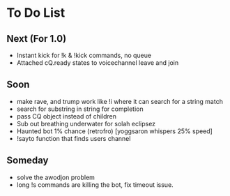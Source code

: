 # To Do List

## Next (For 1.0)
- Instant kick for !k & !kick commands, no queue
- Attached cQ.ready states to voicechannel leave and join

## Soon
- make rave, and trump work like !i where it can search for a string match
- search for substring in string for completion
- pass CQ object instead of children
- Sub out breathing underwater for solah eclipsez
- Haunted bot 1% chance (retrofro) [yoggsaron whispers 25% speed]
- !sayto function that finds users channel

## Someday
- solve the awodjon problem
- long !s commands are killing the bot, fix timeout issue.
